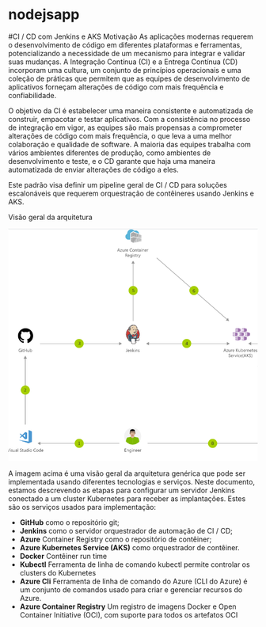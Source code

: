 # nodejsapp

#CI / CD com Jenkins e AKS
Motivação
As aplicações modernas requerem o desenvolvimento de código em diferentes plataformas e ferramentas, potencializando a necessidade de um mecanismo para integrar e validar suas mudanças. A Integração Contínua (CI) e a Entrega Contínua (CD) incorporam uma cultura, um conjunto de princípios operacionais e uma coleção de práticas que permitem que as equipes de desenvolvimento de aplicativos forneçam alterações de código com mais frequência e confiabilidade.

O objetivo da CI é estabelecer uma maneira consistente e automatizada de construir, empacotar e testar aplicativos. Com a consistência no processo de integração em vigor, as equipes são mais propensas a comprometer alterações de código com mais frequência, o que leva a uma melhor colaboração e qualidade de software. A maioria das equipes trabalha com vários ambientes diferentes de produção, como ambientes de desenvolvimento e teste, e o CD garante que haja uma maneira automatizada de enviar alterações de código a eles.

Este padrão visa definir um pipeline geral de CI / CD para soluções escalonáveis que requerem orquestração de contêineres usando Jenkins e AKS.

Visão geral da arquitetura

![General Architecture](/images/Pipeline.png)

A imagem acima é uma visão geral da arquitetura genérica que pode ser implementada usando diferentes tecnologias e serviços. Neste documento, estamos descrevendo as etapas para configurar um servidor Jenkins conectado a um cluster Kubernetes para receber as implantações. Estes são os serviços usados para implementação:

- **GitHub** como o repositório git;
- **Jenkins** como o servidor orquestrador de automação de CI / CD;
- **Azure** Container Registry como o repositório de contêiner;
- **Azure Kubernetes Service (AKS)** como orquestrador de contêiner.
- **Docker** Contêiner run time
- **Kubectl** Ferramenta de linha de comando kubectl permite controlar os clusters do Kubernetes
- **Azure Cli** Ferramenta de linha de comando do Azure (CLI do Azure) é um conjunto de comandos usado para criar e gerenciar recursos do Azure.
- **Azure Container Registry** Um registro de imagens Docker e Open Container Initiative (OCI), com suporte para todos os artefatos OCI




